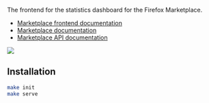 The frontend for the statistics dashboard for the Firefox Marketplace.

- [Marketplace frontend documentation](https://marketplace-frontend.readthedocs.org)
- [Marketplace documentation](https://marketplace.readthedocs.org)
- [Marketplace API documentation](https://firefox-marketplace-api.readthedocs.org)

![](http://i.imgur.com/giqJQaf.jpg)

## Installation

```bash
make init
make serve
```
